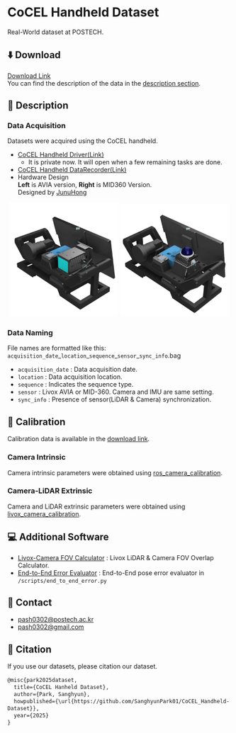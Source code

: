 # CoCEL Handheld Dataset
Real-World dataset at POSTECH. 

## :arrow_down: Download
[Download Link](https://postechackr-my.sharepoint.com/:f:/g/personal/pash0302_postech_ac_kr/EowTrW_V_AdKvKDCpwzVKfIBcj1E7I1HYkN0OqzuoTGMEw?e=8PUNqo)  
You can find the description of the data in the [description section](https://github.com/SanghyunPark01/CoCEL_Handheld-Dataset?tab=readme-ov-file#page_facing_up-description).

## :page_facing_up: Description

### Data Acquisition
Datasets were acquired using the CoCEL handheld.  
- [CoCEL Handheld Driver(Link)](https://github.com/SanghyunPark01/CoCEL_Handheld_Driver)  
    - It is private now. It will open when a few remaining tasks are done.
- [CoCEL Handheld DataRecorder(Link)](https://github.com/SanghyunPark01/CoCEL_Handheld_DataRecorder)
- Hardware Design  
**Left** is AVIA version, **Right** is MID360 Version.  
Designed by [JunuHong](https://github.com/JunuHong)
<p align="center">
    <img src="./img/handheld_avia.png" width="49%">
    <img src="./img/handheld_mid360.png" width="49%">
</p>

### Data Naming
File names are formatted like this: `acquisition_date`\_`location`\_`sequence`\_`sensor`\_`sync_info`.bag  
- `acquisition_date` : Data acquisition date.  
- `location` : Data acquisition location.  
- `sequence` : Indicates the sequence type.
- `sensor` : Livox AVIA or MID-360. Camera and IMU are same setting.  
- `sync_info` : Presence of sensor(LiDAR & Camera) synchronization.  

## :wrench: Calibration
Calibration data is available in the [download link](https://postechackr-my.sharepoint.com/:f:/g/personal/pash0302_postech_ac_kr/EowTrW_V_AdKvKDCpwzVKfIBcj1E7I1HYkN0OqzuoTGMEw?e=8PUNqo).  
### Camera Intrinsic
Camera intrinsic parameters were obtained using [ros_camera_calibration](https://wiki.ros.org/camera_calibration).  

### Camera-LiDAR Extrinsic
Camera and LiDAR extrinsic parameters were obtained using [livox_camera_calibration](https://github.com/hku-mars/livox_camera_calib).  


## :computer: Additional Software
- [Livox-Camera FOV Calculator](https://github.com/SanghyunPark01/livox_camera_fov_calculator) : Livox LiDAR & Camera FOV Overlap Calculator.  
- [End-to-End Error Evaluator](https://github.com/SanghyunPark01/CoCEL_Handheld-Dataset/blob/main/scripts/end_to_end_error.py) : End-to-End pose error evaluator in `/scripts/end_to_end_error.py`


## :email: Contact
- pash0302@postech.ac.kr
- pash0302@gmail.com

## :pencil: Citation  
If you use our datasets, please citation our dataset.  
```
@misc{park2025dataset,
  title={CoCEL Hanheld Dataset},
  author={Park, Sanghyun},
  howpublished={\url{https://github.com/SanghyunPark01/CoCEL_Handheld-Dataset}},
  year={2025}
}
```
